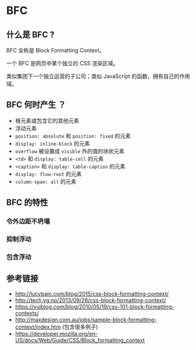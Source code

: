 # BFC

## 什么是 BFC ?
BFC 全称是 Block Formatting Context。

一个 BFC 是网页中某个独立的 CSS 渲染区域。    

类似集团下一个独立运营的子公司；类似 JavaScript 的函数，拥有自己的作用域。

## BFC 何时产生 ？
* 根元素或包含它的其他元素
* 浮动元素
* `position: absolute` 和 `position: fixed` 的元素
* `display: inline-block` 的元素
* `overflow` 被设置成 `visible` 外的值的块状元素
* `<td>` 和 `display: table-cell` 的元素
* `<caption>` 和 `display: table-caption` 的元素
* `display: flow-root` 的元素
* `column-span: all` 的元素

## BFC 的特性
### 令外边距不坍塌
### 抑制浮动
### 包含浮动

## 参考链接
* http://lucybain.com/blog/2015/css-block-formatting-context/
* http://tech.vg.no/2013/09/26/css-block-formatting-context/
* https://yuiblog.com/blog/2010/05/19/css-101-block-formatting-contexts/
* http://maxdesign.com.au/jobs/sample-block-formatting-context/index.htm (包含很多例子)
* https://developer.mozilla.org/en-US/docs/Web/Guide/CSS/Block_formatting_context
